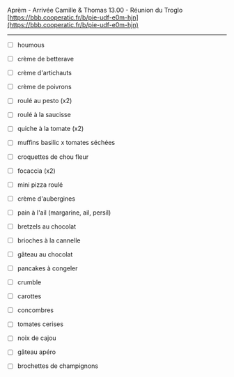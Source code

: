 Aprèm - Arrivée Camille & Thomas
13.00 - Réunion du Troglo [https://bbb.cooperatic.fr/b/pie-udf-e0m-hjn](https://bbb.cooperatic.fr/b/pie-udf-e0m-hjn)

---
- [ ] houmous
- [ ] crème de betterave
- [ ] crème d'artichauts
- [ ] crème de poivrons
- [ ] roulé au pesto (x2)
- [ ] roulé à la saucisse
- [ ] quiche à la tomate (x2)
- [ ] muffins basilic x tomates séchées
- [ ] croquettes de chou fleur
- [ ] focaccia (x2)
- [ ] mini pizza roulé 
- [ ] crème d'aubergines
- [ ] pain à l'ail (margarine, ail, persil)
- [ ] bretzels au chocolat
- [ ] brioches à la cannelle
- [ ] gâteau au chocolat
- [ ] pancakes à congeler
- [ ] crumble
- [ ] carottes
- [ ] concombres
- [ ] tomates cerises
- [ ] noix de cajou
- [ ] gâteau apéro
- [ ] brochettes de champignons
 

